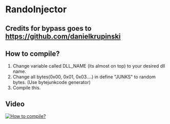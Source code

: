 # RandoInjector

## Credits for bypass goes to https://github.com/danielkrupinski

## How to compile?
1) Change variable called DLL_NAME (its almost on top) to your desired dll name.
2) Change all bytes(0x00, 0x01, 0x03....) in define "JUNKS" to random bytes. (Use bytejunkcode generator)
3) Compile this. 

## Video
[![How to compile?](https://img.youtube.com/vi/bA3CcQ4p1QQ/0.jpg)](https://www.youtube.com/watch?v=bA3CcQ4p1QQ)
